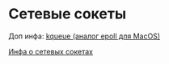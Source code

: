 # Сетевые сокеты 

Доп инфа:
[kqueue (аналог epoll для MacOS)](https://developer.apple.com/library/archive/documentation/System/Conceptual/ManPages_iPhoneOS/man2/kqueue.2.html)

[Инфа о сетевых сокетах](https://github.com/unaun0/bmstu-os/tree/main/semester-02/lab/lab-socket/task-04)

